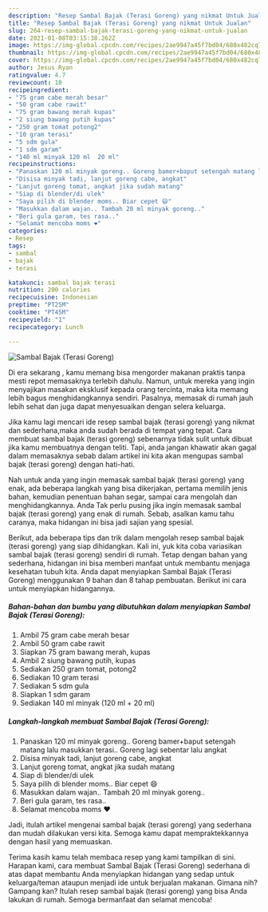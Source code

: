 ```yaml
---
description: "Resep Sambal Bajak (Terasi Goreng) yang nikmat Untuk Jualan"
title: "Resep Sambal Bajak (Terasi Goreng) yang nikmat Untuk Jualan"
slug: 264-resep-sambal-bajak-terasi-goreng-yang-nikmat-untuk-jualan
date: 2021-01-08T03:15:38.262Z
image: https://img-global.cpcdn.com/recipes/2ae9947a45f7bd04/680x482cq70/sambal-bajak-terasi-goreng-foto-resep-utama.jpg
thumbnail: https://img-global.cpcdn.com/recipes/2ae9947a45f7bd04/680x482cq70/sambal-bajak-terasi-goreng-foto-resep-utama.jpg
cover: https://img-global.cpcdn.com/recipes/2ae9947a45f7bd04/680x482cq70/sambal-bajak-terasi-goreng-foto-resep-utama.jpg
author: Jesus Ryan
ratingvalue: 4.7
reviewcount: 10
recipeingredient:
- "75 gram cabe merah besar"
- "50 gram cabe rawit"
- "75 gram bawang merah kupas"
- "2 siung bawang putih kupas"
- "250 gram tomat potong2"
- "10 gram terasi"
- "5 sdm gula"
- "1 sdm garam"
- "140 ml minyak 120 ml  20 ml"
recipeinstructions:
- "Panaskan 120 ml minyak goreng.. Goreng bamer+baput setengah matang lalu masukkan terasi.. Goreng lagi sebentar lalu angkat"
- "Disisa minyak tadi, lanjut goreng cabe, angkat"
- "Lanjut goreng tomat, angkat jika sudah matang"
- "Siap di blender/di ulek"
- "Saya pilih di blender moms.. Biar cepet 😄"
- "Masukkan dalam wajan.. Tambah 20 ml minyak goreng.."
- "Beri gula garam, tes rasa.."
- "Selamat mencoba moms ❤"
categories:
- Resep
tags:
- sambal
- bajak
- terasi

katakunci: sambal bajak terasi 
nutrition: 200 calories
recipecuisine: Indonesian
preptime: "PT25M"
cooktime: "PT45M"
recipeyield: "1"
recipecategory: Lunch

---
```



![Sambal Bajak (Terasi Goreng)](https://img-global.cpcdn.com/recipes/2ae9947a45f7bd04/680x482cq70/sambal-bajak-terasi-goreng-foto-resep-utama.jpg)

Di era  sekarang , kamu memang bisa mengorder makanan praktis tanpa mesti repot memasaknya terlebih dahulu. Namun, untuk mereka yang ingin menyajikan masakan eksklusif kepada orang tercinta, maka kita memang lebih bagus menghidangkannya sendiri. Pasalnya, memasak di rumah jauh lebih sehat dan juga dapat menyesuaikan dengan selera keluarga.

Jika kamu lagi mencari ide resep sambal bajak (terasi goreng) yang nikmat dan sederhana,maka anda sudah berada di tempat yang tepat. Cara membuat sambal bajak (terasi goreng)  sebenarnya tidak sulit untuk dibuat jika kamu membuatnya dengan teliti. Tapi, anda jangan khawatir akan gagal dalam memasaknya 
sebab dalam artikel ini kita akan mengupas sambal bajak (terasi goreng) dengan hati-hati.  



Nah untuk anda yang ingin memasak sambal bajak (terasi goreng) yang enak, ada beberapa langkah yang bisa dikerjakan, pertama memilih jenis bahan, kemudian penentuan bahan segar, sampai cara mengolah dan menghidangkannya. Anda Tak perlu pusing jika ingin memasak sambal bajak (terasi goreng) yang enak di rumah. Sebab, asalkan kamu  tahu caranya, maka hidangan ini bisa jadi sajian yang spesial.

Berikut, ada beberapa tips dan trik dalam mengolah resep sambal bajak (terasi goreng) yang siap dihidangkan. Kali ini, yuk kita coba variasikan sambal bajak (terasi goreng) sendiri di rumah. Tetap dengan bahan yang sederhana, hidangan ini bisa memberi manfaat untuk membantu menjaga kesehatan tubuh kita. Anda dapat menyiapkan Sambal Bajak (Terasi Goreng) menggunakan 9 bahan dan 8 tahap pembuatan. Berikut ini cara untuk menyiapkan hidangannya.

<!--inarticleads1-->

##### Bahan-bahan dan bumbu yang dibutuhkan dalam menyiapkan Sambal Bajak (Terasi Goreng):

1. Ambil 75 gram cabe merah besar
1. Ambil 50 gram cabe rawit
1. Siapkan 75 gram bawang merah, kupas
1. Ambil 2 siung bawang putih, kupas
1. Sediakan 250 gram tomat, potong2
1. Sediakan 10 gram terasi
1. Sediakan 5 sdm gula
1. Siapkan 1 sdm garam
1. Sediakan 140 ml minyak (120 ml + 20 ml)




<!--inarticleads2-->

##### Langkah-langkah membuat Sambal Bajak (Terasi Goreng):

1. Panaskan 120 ml minyak goreng.. Goreng bamer+baput setengah matang lalu masukkan terasi.. Goreng lagi sebentar lalu angkat
1. Disisa minyak tadi, lanjut goreng cabe, angkat
1. Lanjut goreng tomat, angkat jika sudah matang
1. Siap di blender/di ulek
1. Saya pilih di blender moms.. Biar cepet 😄
1. Masukkan dalam wajan.. Tambah 20 ml minyak goreng..
1. Beri gula garam, tes rasa..
1. Selamat mencoba moms ❤




Jadi, itulah artikel mengenai  sambal bajak (terasi goreng)  yang sederhana dan mudah dilakukan versi kita. Semoga kamu dapat mempraktekkannya dengan hasil yang memuaskan. 

Terima kasih kamu telah membaca resep yang kami tampilkan di sini. Harapan kami, cara membuat  Sambal Bajak (Terasi Goreng) sederhana di atas dapat membantu Anda menyiapkan hidangan yang sedap untuk keluarga/teman ataupun menjadi ide untuk berjualan makanan. Gimana nih? Gampang kan? Itulah resep sambal bajak (terasi goreng) yang bisa Anda lakukan di rumah. Semoga bermanfaat dan selamat mencoba!


